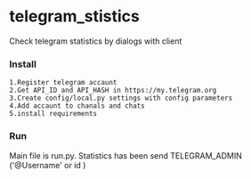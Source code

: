 # telegram_stistics
Check telegram statistics by dialogs with client

### Install

    1.Register telegram accaunt
    2.Get API_ID and API_HASH in https://my.telegram.org
    3.Create config/local.py settings with config parameters
    4.Add accaunt to chanals and chats
    5.install requirements

### Run

Main file is run.py. Statistics has been send TELEGRAM_ADMIN ('@Username' or id )